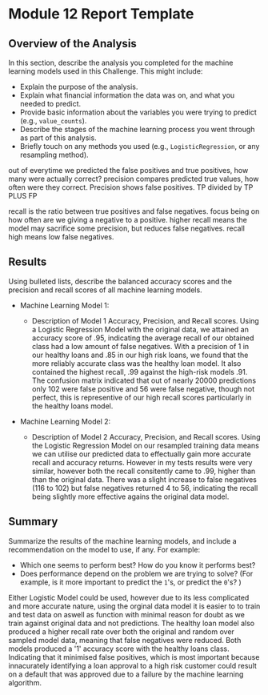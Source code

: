 # Module 12 Report Template

## Overview of the Analysis

In this section, describe the analysis you completed for the machine learning models used in this Challenge. This might include:

* Explain the purpose of the analysis.
* Explain what financial information the data was on, and what you needed to predict.
* Provide basic information about the variables you were trying to predict (e.g., `value_counts`).
* Describe the stages of the machine learning process you went through as part of this analysis.
* Briefly touch on any methods you used (e.g., `LogisticRegression`, or any resampling method).

out of everytime we predicted the false positives and true positives, how many were actually correct?
precision compares predicted true values, how often were they correct. Precision shows false positives.
TP divided by TP PLUS FP

recall is the ratio between true positives and false negatives. focus being on how often are we giving a negative to a positive. higher recall means the model may sacrifice some precision, but reduces false negatives.
recall high means low false negatives.
## Results

Using bulleted lists, describe the balanced accuracy scores and the precision and recall scores of all machine learning models.

* Machine Learning Model 1:
  * Description of Model 1 Accuracy, Precision, and Recall scores.
Using a Logistic Regression Model with the original data, we attained an accuracy score of .95, indicating the average recall
of our obtained class had a low amount of false negatives. With a precision of 1 in our healthy loans and .85 in our high risk loans, we found that the more reliably accurate class was the healthy loan model. It also contained the highest recall, .99 against the high-risk models .91. The confusion matrix indicated that out of nearly 20000 predictions only 102 were false positive and 56 were false negative, though not perfect, this is representive of our high recall scores particularly in the healthy loans model.


* Machine Learning Model 2:
  * Description of Model 2 Accuracy, Precision, and Recall scores.
Using the Logistic Regression Model on our resampled training data means we can utilise our predicted data to effectually gain more accurate recall and accuracy returns. However in my tests results were very similar, however both the recall consitently came to .99, higher than than the original data. There was a slight increase to false negatives (116 to 102) but false negatives returned 4 to 56, indicating the recall being slightly more effective agains the original data model.
## Summary

Summarize the results of the machine learning models, and include a recommendation on the model to use, if any. For example:
* Which one seems to perform best? How do you know it performs best?
* Does performance depend on the problem we are trying to solve? (For example, is it more important to predict the `1`'s, or predict the `0`'s? )

Either Logistic Model could be used, however due to its less complicated and more accurate nature, using the orginal data model it is easier to to train and test data on aswell as function with minimal reason for doubt as we train against original data and not predictions. The healthy loan model also produced a higher recall rate over both the original and random over sampled model data, meaning that false negatives were reduced. Both models produced a '1' accuracy score with the healthy loans class. Indicating that it minimised false positives, which is most important because innacurately identifying a loan approval to a high risk customer could result on a default that was approved due to a failure by the machine learning algorithm.
